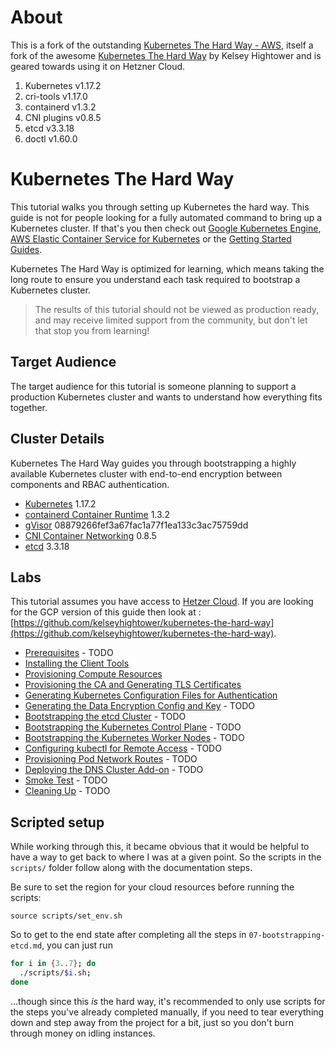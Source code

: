 # About

This is a fork of the outstanding [Kubernetes The Hard Way - AWS](https://github.com/prabhatsharma/kubernetes-the-hard-way-aws), itself a fork of the awesome [Kubernetes The Hard Way](https://github.com/kelseyhightower/kubernetes-the-hard-way) by Kelsey Hightower and is geared towards using it on Hetzner Cloud.

1. Kubernetes v1.17.2
2. cri-tools v1.17.0
3. containerd v1.3.2
4. CNI plugins v0.8.5
5. etcd v3.3.18
6. doctl v1.60.0

# Kubernetes The Hard Way

This tutorial walks you through setting up Kubernetes the hard way. This guide is not for people looking for a fully automated command to bring up a Kubernetes cluster. If that's you then check out [Google Kubernetes Engine](https://cloud.google.com/kubernetes-engine), [AWS Elastic Container Service for Kubernetes](https://aws.amazon.com/eks/) or the [Getting Started Guides](http://kubernetes.io/docs/getting-started-guides/).

Kubernetes The Hard Way is optimized for learning, which means taking the long route to ensure you understand each task required to bootstrap a Kubernetes cluster.

> The results of this tutorial should not be viewed as production ready, and may receive limited support from the community, but don't let that stop you from learning!

## Target Audience

The target audience for this tutorial is someone planning to support a production Kubernetes cluster and wants to understand how everything fits together.

## Cluster Details

Kubernetes The Hard Way guides you through bootstrapping a highly available Kubernetes cluster with end-to-end encryption between components and RBAC authentication.

* [Kubernetes](https://github.com/kubernetes/kubernetes) 1.17.2
* [containerd Container Runtime](https://github.com/containerd/containerd) 1.3.2
* [gVisor](https://github.com/google/gvisor) 08879266fef3a67fac1a77f1ea133c3ac75759dd
* [CNI Container Networking](https://github.com/containernetworking/cni) 0.8.5
* [etcd](https://github.com/coreos/etcd) 3.3.18

## Labs

This tutorial assumes you have access to [Hetzer Cloud](https://www.hetzner.com/cloud). If you are looking for the GCP version of this guide then look at : [https://github.com/kelseyhightower/kubernetes-the-hard-way](https://github.com/kelseyhightower/kubernetes-the-hard-way).

* [Prerequisites](docs/01-prerequisites.md) - TODO
* [Installing the Client Tools](docs/02-client-tools.md)
* [Provisioning Compute Resources](docs/03-compute-resources.md)
* [Provisioning the CA and Generating TLS Certificates](docs/04-certificate-authority.md)
* [Generating Kubernetes Configuration Files for Authentication](docs/05-kubernetes-configuration-files.md)
* [Generating the Data Encryption Config and Key](docs/06-data-encryption-keys.md) - TODO
* [Bootstrapping the etcd Cluster](docs/07-bootstrapping-etcd.md) - TODO
* [Bootstrapping the Kubernetes Control Plane](docs/08-bootstrapping-kubernetes-controllers.md) - TODO
* [Bootstrapping the Kubernetes Worker Nodes](docs/09-bootstrapping-kubernetes-workers.md) - TODO
* [Configuring kubectl for Remote Access](docs/10-configuring-kubectl.md) - TODO
* [Provisioning Pod Network Routes](docs/11-pod-network-routes.md) - TODO
* [Deploying the DNS Cluster Add-on](docs/12-dns-addon.md) - TODO
* [Smoke Test](docs/13-smoke-test.md) - TODO
* [Cleaning Up](docs/14-cleanup.md) - TODO

## Scripted setup

While working through this, it became obvious that it would be helpful to have a way to get back to where I was at a given point. So the scripts in the `scripts/` folder follow along with the documentation steps.

Be sure to set the region for your cloud resources before running the scripts:

```
source scripts/set_env.sh
```

So to get to the end state after completing all the steps in `07-bootstrapping-etcd.md`, you can just run
```bash
for i in {3..7}; do
  ./scripts/$i.sh;
done
```

...though since this _is_ the hard way, it's recommended to only use scripts for the steps you've already completed manually, if you need to tear everything down and step away from the project for a bit, just so you don't burn through money on idling instances.
